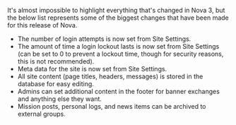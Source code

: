 It's almost impossible to highlight everything that's changed in Nova 3, but the below list represents some of the biggest changes that have been made for this release of Nova.

* The number of login attempts is now set from Site Settings.
* The amount of time a login lockout lasts is now set from Site Settings (can be set to 0 to prevent a lockout time, though for security reasons, this is not recommended).
* Meta data for the site is now set from Site Settings.
* All site content (page titles, headers, messages) is stored in the database for easy editing.
* Admins can set additional content in the footer for banner exchanges and anything else they want.
* Mission posts, personal logs, and news items can be archived to external groups.